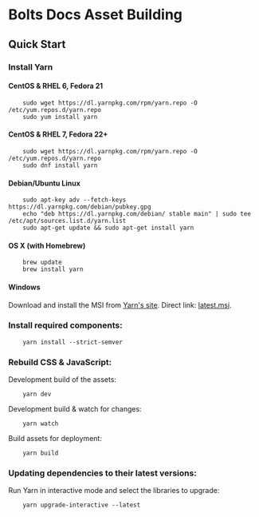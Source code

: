 Bolts Docs Asset Building
=========================

Quick Start
-----------

### Install Yarn

#### CentOS & RHEL 6, Fedora 21

```
    sudo wget https://dl.yarnpkg.com/rpm/yarn.repo -O /etc/yum.repos.d/yarn.repo
    sudo yum install yarn
```


#### CentOS & RHEL 7, Fedora 22+

```
    sudo wget https://dl.yarnpkg.com/rpm/yarn.repo -O /etc/yum.repos.d/yarn.repo
    sudo dnf install yarn
```


#### Debian/Ubuntu Linux

```
    sudo apt-key adv --fetch-keys https://dl.yarnpkg.com/debian/pubkey.gpg
    echo "deb https://dl.yarnpkg.com/debian/ stable main" | sudo tee /etc/apt/sources.list.d/yarn.list
    sudo apt-get update && sudo apt-get install yarn
```


#### OS X (with Homebrew)

```
    brew update
    brew install yarn
```


#### Windows

Download and install the MSI from [Yarn's site](https://yarnpkg.com/).
Direct link: [latest.msi](https://yarnpkg.com/latest.msi).


### Install required components:

```
    yarn install --strict-semver
```


### Rebuild CSS & JavaScript:

Development build of the assets:

```
    yarn dev
```

Development build & watch for changes:

```
    yarn watch
```

Build assets for deployment:

```
    yarn build
```


### Updating dependencies to their latest versions:


Run Yarn in interactive mode and select the libraries to upgrade:

```
    yarn upgrade-interactive --latest
```
